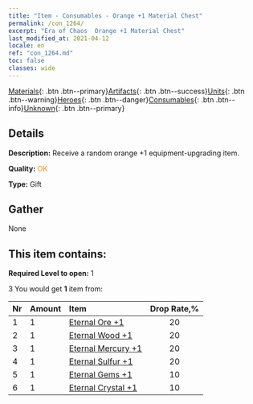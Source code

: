 ```yaml
---
title: "Item - Consumables - Orange +1 Material Chest"
permalink: /con_1264/
excerpt: "Era of Chaos  Orange +1 Material Chest"
last_modified_at: 2021-04-12
locale: en
ref: "con_1264.md"
toc: false
classes: wide
---
```

 [Materials](/Items/){: .btn .btn--primary}[Artifacts](/Items/Artifacts/){: .btn .btn--success}[Units](/Items/Units/){: .btn .btn--warning}[Heroes](/Items/Heroes/){: .btn .btn--danger}[Consumables](/Items/Consumables/){: .btn .btn--info}[Unknown](/Items/Unknown/){: .btn .btn--primary}

## Details
 **Description:** Receive a random orange +1 equipment-upgrading item.

 **Quality:** <span style="color: #FF8C00">OK</span>

 **Type:** Gift

## Gather

  None

## This item contains:

 **Required Level to open:** 1

 3 You would get **1** item  from:

  | Nr | Amount |     Item    | Drop Rate,% |
  |:---|:-------|:------------|:---------:|
  | 1 | 1 | [Eternal Ore +1](/Items/mat_68/) | 20 | 
  | 2 | 1 | [Eternal Wood +1](/Items/mat_69/) | 20 | 
  | 3 | 1 | [Eternal Mercury +1](/Items/mat_70/) | 20 | 
  | 4 | 1 | [Eternal Sulfur +1](/Items/mat_71/) | 20 | 
  | 5 | 1 | [Eternal Gems +1](/Items/mat_72/) | 10 | 
  | 6 | 1 | [Eternal Crystal +1](/Items/mat_73/) | 10 | 
